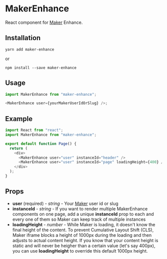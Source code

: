 # MakerEnhance

React component for [Maker](https://www.maker.co) Enhance.

## Installation

`yarn add maker-enhance`

or

`npm install --save maker-enhance`

## Usage

```typescript
import MakerEnhance from "maker-enhance";

<MakerEnhance user={yourMakerUserIdOrSlug} />;
```

## Example

```typescript
import React from "react";
import MakerEnhance from "maker-enhance";

export default function Page() {
  return (
    <div>
      <MakerEnhance user="user" instanceId="header" />
      <MakerEnhance user="user" instanceId="page" loadingHeight={400} />
    </div>
  );
}
```

## Props

- **user** (required) - _string_ - Your [Maker](https://maker.me) user id or slug
- **instanceId** - _string_ - If you want to render multiple MakerEnhance components on one page, add a unique **instanceId** prop to each and every one of them so Maker can keep track of multiple instances
- **loadingHeight** - _number_ - While Maker is loading, it doesn't know the final height of the content. To prevent Cumulative Layout Shift (CLS), Maker iframe blocks a height of 1000px during the loading and then adjusts to actual content height. If you know that your content height is static and will never be heigher than a certain value (let's say 400px), you can use **loadingHeight** to override this default 1000px height.
